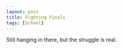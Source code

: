 ```yaml
---
layout: post
title: Fighting Finals
tags: [School]
---
```


Still hanging in there, but the struggle is real.